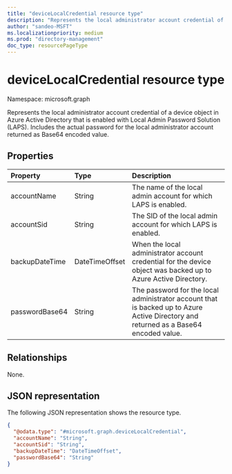 ```yaml
---
title: "deviceLocalCredential resource type"
description: "Represents the local administrator account credential of a device object in Azure Active Directory that is enabled with Local Admin Password Solution (LAPS)."
author: "sandeo-MSFT"
ms.localizationpriority: medium
ms.prod: "directory-management"
doc_type: resourcePageType
---
```


# deviceLocalCredential resource type

Namespace: microsoft.graph

Represents the local administrator account credential of a device object in Azure Active Directory that is enabled with Local Admin Password Solution (LAPS). Includes the actual password for the local administrator account returned as Base64 encoded value.

## Properties
|Property|Type|Description|
|:---|:---|:---|
|accountName|String| The name of the local admin account for which LAPS is enabled.|
|accountSid|String|The SID of the local admin account for which LAPS is enabled.|
|backupDateTime|DateTimeOffset|When the local administrator account credential for the device object was backed up to Azure Active Directory.|
|passwordBase64|String|The password for the local administrator account that is backed up to Azure Active Directory and returned as a Base64 encoded value.|


## Relationships
None.

## JSON representation
The following JSON representation shows the resource type.
<!-- {
  "blockType": "resource",
  "@odata.type": "microsoft.graph.deviceLocalCredential",
  "baseType": "microsoft.graph.entity",
  "openType": false
}
-->
``` json
{
  "@odata.type": "#microsoft.graph.deviceLocalCredential",
  "accountName": "String",
  "accountSid": "String",
  "backupDateTime": "DateTimeOffset",
  "passwordBase64": "String"
}
```
